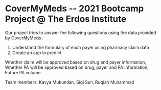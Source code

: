 # CoverMyMeds -- 2021 Bootcamp Project @ The Erdos Institute

Our project tries to answer the following questions using the data provided by CoverMyMeds :
1. Understand the formulary of each payer using pharmacy claim data
2. Create an app to predict

  Whether claim will be approved based on drug and payer information,
  Whether PA will be approved based on drug, payer and PA information,
  Future PA volume

Team members: Kavya Mukundan,
Siqi Sun,
Ruqiah Muhammad

